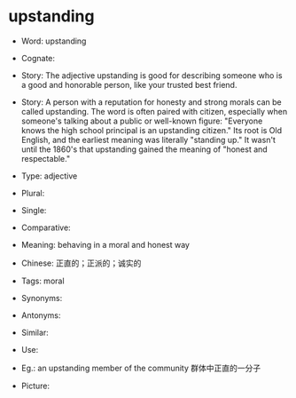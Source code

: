 # upstanding

- Word: upstanding
- Cognate: 
- Story: The adjective upstanding is good for describing someone who is a good and honorable person, like your trusted best friend.
- Story: A person with a reputation for honesty and strong morals can be called upstanding. The word is often paired with citizen, especially when someone's talking about a public or well-known figure: "Everyone knows the high school principal is an upstanding citizen." Its root is Old English, and the earliest meaning was literally "standing up." It wasn't until the 1860's that upstanding gained the meaning of "honest and respectable."

- Type: adjective
- Plural: 
- Single: 
- Comparative: 
- Meaning: behaving in a moral and honest way
- Chinese: 正直的；正派的；诚实的
- Tags: moral
- Synonyms: 
- Antonyms: 
- Similar: 
- Use: 
- Eg.: an upstanding member of the community 群体中正直的一分子
- Picture: 

